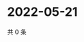 # 2022-05-21

共 0 条

<!-- BEGIN WEIBO -->
<!-- 最后更新时间 Sat May 21 2022 21:28:11 GMT+0800 (China Standard Time) -->

<!-- END WEIBO -->
